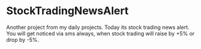 # StockTradingNewsAlert
Another project from my daily projects. Today its stock trading news alert. You will get noticed via sms always, when stock trading will raise by +5% or drop by -5%.
